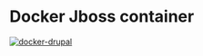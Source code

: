 # Docker Jboss container

[![docker-drupal](https://img.shields.io/badge/spy86-jboss-blue.svg)](https://cloud.docker.com/repository/docker/spy86/jboss)
